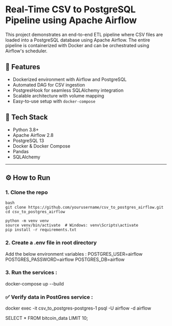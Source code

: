 # Real-Time CSV to PostgreSQL Pipeline using Apache Airflow

This project demonstrates an end-to-end ETL pipeline where CSV files are loaded into a PostgreSQL database using Apache Airflow. The entire pipeline is containerized with Docker and can be orchestrated using Airflow's scheduler.

## 📌 Features

- Dockerized environment with Airflow and PostgreSQL
- Automated DAG for CSV ingestion
- PostgresHook for seamless SQLAlchemy integration
- Scalable architecture with volume mapping
- Easy-to-use setup with `docker-compose`

## 🧰 Tech Stack

- Python 3.8+
- Apache Airflow 2.8
- PostgreSQL 13
- Docker & Docker Compose
- Pandas
- SQLAlchemy

---

## ⚙️ How to Run

### 1. Clone the repo

```
bash
git clone https://github.com/yourusername/csv_to_postgres_airflow.git
cd csv_to_postgres_airflow

python -m venv venv
source venv/bin/activate  # Windows: venv\Scripts\activate
pip install -r requirements.txt

```
### 2. Create a .env file in root directory
Add the below environment variables :
POSTGRES_USER=airflow
POSTGRES_PASSWORD=airflow
POSTGRES_DB=airflow


### 3. Run the services :
docker-compose up --build

### ✅ Verify data in PostGres service :
docker exec -it csv_to_postgres-postgres-1 psql -U airflow -d airflow

SELECT * FROM bitcoin_data LIMIT 10;
